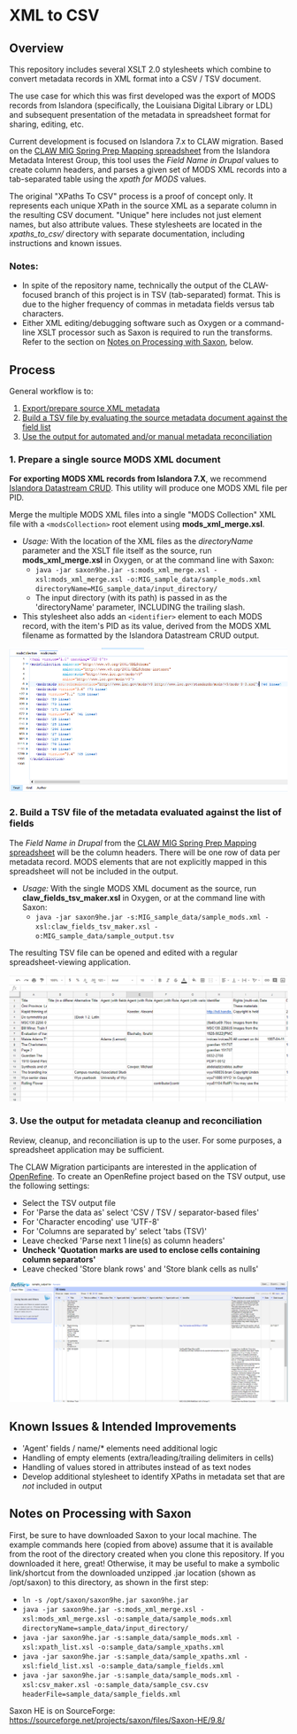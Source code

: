 # XML to CSV

## Overview

This repository includes several XSLT 2.0 stylesheets which combine to convert metadata records in XML format into a CSV / TSV document.

The use case for which this was first developed was the export of MODS records from Islandora (specifically, the Louisiana Digital Library or LDL) and subsequent presentation of the metadata in spreadsheet format for sharing, editing, etc.

Current development is focused on Islandora 7.x to CLAW migration. Based on the [CLAW MIG Spring Prep Mapping spreadsheet](https://docs.google.com/spreadsheets/d/18u2qFJ014IIxlVpM3JXfDEFccwBZcoFsjbBGpvL0jJI/edit#gid=0) from the Islandora Metadata Interest Group, this tool uses the _Field Name in Drupal_ values to create column headers, and parses a given set of MODS XML records into a tab-separated table using the _xpath for MODS_ values.

The original "XPaths To CSV" process is a proof of concept only. It represents each unique XPath in the source XML as a separate column in the resulting CSV document. "Unique" here includes not just element names, but also attribute values. These stylesheets are located in the _xpaths_to_csv/_ directory with separate documentation, including instructions and known issues.

### Notes:  

* In spite of the repository name, technically the output of the CLAW-focused branch of this project is in TSV (tab-separated) format. This is due to the higher frequency of commas in metadata fields versus tab characters.
* Either XML editing/debugging software such as Oxygen or a command-line XSLT processor such as Saxon is required to run the transforms. Refer to the section on [Notes on Processing with Saxon](#notes-on-processing-with-saxon), below.

## Process

General workflow is to:
1. [Export/prepare source XML metadata](#1-prepare-a-single-source-mods-xml-document)
1. [Build a TSV file by evaluating the source metadata document against the field list](#2-build-a-tsv-file-of-the-metadata-evaluated-against-the-list-of-fields)
1. [Use the output for automated and/or manual metadata reconciliation](#3-use-the-output-for-metadata-cleanup-and-reconciliation)


### 1. Prepare a single source MODS XML document

**For exporting MODS XML records from Islandora 7.X**, we recommend [Islandora Datastream CRUD](https://github.com/SFULibrary/islandora_datastream_crud). This utility will produce one MODS XML file per PID.

Merge the multiple MODS XML files into a single "MODS Collection" XML file with a `<modsCollection>` root element using **mods_xml_merge.xsl**.
* _Usage:_ With the location of the XML files as the _directoryName_ parameter and the XSLT file itself as the source, run **mods_xml_merge.xsl** in Oxygen, or at the command line with Saxon:
  * `java -jar saxon9he.jar -s:mods_xml_merge.xsl -xsl:mods_xml_merge.xsl -o:MIG_sample_data/sample_mods.xml directoryName=MIG_sample_data/input_directory/`  
  * The input directory (with its path) is passed in as the 'directoryName' parameter, INCLUDING the trailing slash.  
* This stylesheet also adds an `<identifier>` element to each MODS record, with the item's PID as its value, derived from the MODS XML filename as formatted by the Islandora Datastream CRUD output.

![Screenshot of modsCollection document in Oxygen](assets/claw_modscollection_oxygen.png)


### 2. Build a TSV file of the metadata evaluated against the list of fields

The _Field Name in Drupal_ from the [CLAW MIG Spring Prep Mapping spreadsheet](https://docs.google.com/spreadsheets/d/18u2qFJ014IIxlVpM3JXfDEFccwBZcoFsjbBGpvL0jJI/edit#gid=0) will be the column headers. There will be one row of data per metadata record. MODS elements that are not explicitly mapped in this spreadsheet will not be included in the output.

* _Usage:_ With the single MODS XML document as the source, run **claw_fields_tsv_maker.xsl** in Oxygen, or at the command line with Saxon:
  * `java -jar saxon9he.jar -s:MIG_sample_data/sample_mods.xml -xsl:claw_fields_tsv_maker.xsl -o:MIG_sample_data/sample_output.tsv`

The resulting TSV file can be opened and edited with a regular spreadsheet-viewing application.

![Screenshot of claw_fields_tsv_maker output in Google Sheets](assets/claw_tsv_sheets.png)


### 3. Use the output for metadata cleanup and reconciliation

Review, cleanup, and reconciliation is up to the user. For some purposes, a spreadsheet application may be sufficient.

The CLAW Migration participants are interested in the application of [OpenRefine](http://openrefine.org/). To create an OpenRefine project based on the TSV output, use the following settings:
* Select the TSV output file
* For 'Parse the data as' select 'CSV / TSV / separator-based files'
* For 'Character encoding' use 'UTF-8'
* For 'Columns are separated by' select 'tabs (TSV)'
* Leave checked 'Parse next 1 line(s) as column headers'
* **Uncheck 'Quotation marks are used to enclose cells containing column separators'**
* Leave checked 'Store blank rows' and 'Store blank cells as nulls'

![Screenshot of claw_fields_tsv_maker output in OpenRefine](assets/claw_openrefine.png)


## Known Issues & Intended Improvements

* 'Agent' fields / name/* elements need additional logic
* Handling of empty elements (extra/leading/trailing delimiters in cells)
* Handling of values stored in attributes instead of as text nodes
* Develop additional stylesheet to identify XPaths in metadata set that are *not* included in output


## Notes on Processing with Saxon

First, be sure to have downloaded Saxon to your local machine. The example commands here (copied from above) assume that it is available from the root of the directory created when you clone this repository. If you downloaded it here, great! Otherwise, it may be useful to make a symbolic link/shortcut from the downloaded unzipped .jar location (shown as /opt/saxon) to this directory, as shown in the first step:

* `ln -s /opt/saxon/saxon9he.jar saxon9he.jar`
* `java -jar saxon9he.jar -s:mods_xml_merge.xsl -xsl:mods_xml_merge.xsl -o:sample_data/sample_mods.xml directoryName=sample_data/input_directory/`
 * `java -jar saxon9he.jar -s:sample_data/sample_mods.xml -xsl:xpath_list.xsl -o:sample_data/sample_xpaths.xml`
 * `java -jar saxon9he.jar -s:sample_data/sample_xpaths.xml -xsl:field_list.xsl -o:sample_data/sample_fields.xml`
 * `java -jar saxon9he.jar -s:sample_data/sample_mods.xml -xsl:csv_maker.xsl -o:sample_data/sample_csv.csv headerFile=sample_data/sample_fields.xml`

Saxon HE is on SourceForge: https://sourceforge.net/projects/saxon/files/Saxon-HE/9.8/
